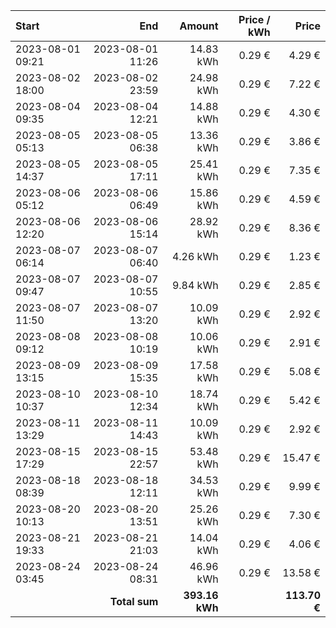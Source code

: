 | Start            |              End |         Amount | Price / kWh |        Price |
| :--------------- | ---------------: | -------------: | ----------: | -----------: |
| 2023-08-01 09:21 | 2023-08-01 11:26 |      14.83 kWh |      0.29 € |       4.29 € |
| 2023-08-02 18:00 | 2023-08-02 23:59 |      24.98 kWh |      0.29 € |       7.22 € |
| 2023-08-04 09:35 | 2023-08-04 12:21 |      14.88 kWh |      0.29 € |       4.30 € |
| 2023-08-05 05:13 | 2023-08-05 06:38 |      13.36 kWh |      0.29 € |       3.86 € |
| 2023-08-05 14:37 | 2023-08-05 17:11 |      25.41 kWh |      0.29 € |       7.35 € |
| 2023-08-06 05:12 | 2023-08-06 06:49 |      15.86 kWh |      0.29 € |       4.59 € |
| 2023-08-06 12:20 | 2023-08-06 15:14 |      28.92 kWh |      0.29 € |       8.36 € |
| 2023-08-07 06:14 | 2023-08-07 06:40 |       4.26 kWh |      0.29 € |       1.23 € |
| 2023-08-07 09:47 | 2023-08-07 10:55 |       9.84 kWh |      0.29 € |       2.85 € |
| 2023-08-07 11:50 | 2023-08-07 13:20 |      10.09 kWh |      0.29 € |       2.92 € |
| 2023-08-08 09:12 | 2023-08-08 10:19 |      10.06 kWh |      0.29 € |       2.91 € |
| 2023-08-09 13:15 | 2023-08-09 15:35 |      17.58 kWh |      0.29 € |       5.08 € |
| 2023-08-10 10:37 | 2023-08-10 12:34 |      18.74 kWh |      0.29 € |       5.42 € |
| 2023-08-11 13:29 | 2023-08-11 14:43 |      10.09 kWh |      0.29 € |       2.92 € |
| 2023-08-15 17:29 | 2023-08-15 22:57 |      53.48 kWh |      0.29 € |      15.47 € |
| 2023-08-18 08:39 | 2023-08-18 12:11 |      34.53 kWh |      0.29 € |       9.99 € |
| 2023-08-20 10:13 | 2023-08-20 13:51 |      25.26 kWh |      0.29 € |       7.30 € |
| 2023-08-21 19:33 | 2023-08-21 21:03 |      14.04 kWh |      0.29 € |       4.06 € |
| 2023-08-24 03:45 | 2023-08-24 08:31 |      46.96 kWh |      0.29 € |      13.58 € |
|                  |    **Total sum** | **393.16 kWh** |             | **113.70 €** |